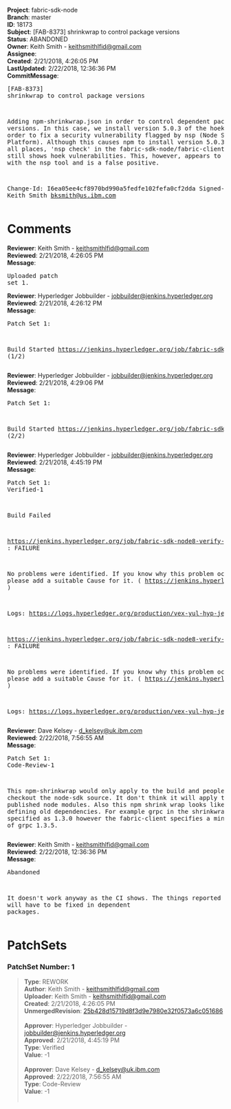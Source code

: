 <strong>Project</strong>: fabric-sdk-node<br><strong>Branch</strong>: master<br><strong>ID</strong>: 18173<br><strong>Subject</strong>: [FAB-8373] shrinkwrap to control package versions<br><strong>Status</strong>: ABANDONED<br><strong>Owner</strong>: Keith Smith - keithsmithlfid@gmail.com<br><strong>Assignee</strong>:<br><strong>Created</strong>: 2/21/2018, 4:26:05 PM<br><strong>LastUpdated</strong>: 2/22/2018, 12:36:36 PM<br><strong>CommitMessage</strong>:<br><pre>[FAB-8373] shrinkwrap to control package versions

Adding npm-shrinkwrap.json in order to control dependent package
versions.  In this case, we install version 5.0.3 of the hoek
package in order to fix a security vulnerability flagged by nsp
(Node Security Platform).  Although this causes npm to install
version 5.0.3 of hoek at all places, 'nsp check' in the
fabric-sdk-node/fabric-client directory still shows hoek vulnerabilities.
This, however, appears to be a problem with the nsp tool and is a
false positive.

Change-Id: I6ea05ee4cf8970bd990a5fedfe102fefa0cf2dda
Signed-off-by: Keith Smith <bksmith@us.ibm.com>
</pre><h1>Comments</h1><strong>Reviewer</strong>: Keith Smith - keithsmithlfid@gmail.com<br><strong>Reviewed</strong>: 2/21/2018, 4:26:05 PM<br><strong>Message</strong>: <pre>Uploaded patch set 1.</pre><strong>Reviewer</strong>: Hyperledger Jobbuilder - jobbuilder@jenkins.hyperledger.org<br><strong>Reviewed</strong>: 2/21/2018, 4:26:12 PM<br><strong>Message</strong>: <pre>Patch Set 1:

Build Started https://jenkins.hyperledger.org/job/fabric-sdk-node8-verify-s390x/225/ (1/2)</pre><strong>Reviewer</strong>: Hyperledger Jobbuilder - jobbuilder@jenkins.hyperledger.org<br><strong>Reviewed</strong>: 2/21/2018, 4:29:06 PM<br><strong>Message</strong>: <pre>Patch Set 1:

Build Started https://jenkins.hyperledger.org/job/fabric-sdk-node8-verify-x86_64/400/ (2/2)</pre><strong>Reviewer</strong>: Hyperledger Jobbuilder - jobbuilder@jenkins.hyperledger.org<br><strong>Reviewed</strong>: 2/21/2018, 4:45:19 PM<br><strong>Message</strong>: <pre>Patch Set 1: Verified-1

Build Failed 

https://jenkins.hyperledger.org/job/fabric-sdk-node8-verify-x86_64/400/ : FAILURE

No problems were identified. If you know why this problem occurred, please add a suitable Cause for it. ( https://jenkins.hyperledger.org/job/fabric-sdk-node8-verify-x86_64/400/ )

Logs: https://logs.hyperledger.org/production/vex-yul-hyp-jenkins-3/fabric-sdk-node8-verify-x86_64/400

https://jenkins.hyperledger.org/job/fabric-sdk-node8-verify-s390x/225/ : FAILURE

No problems were identified. If you know why this problem occurred, please add a suitable Cause for it. ( https://jenkins.hyperledger.org/job/fabric-sdk-node8-verify-s390x/225/ )

Logs: https://logs.hyperledger.org/production/vex-yul-hyp-jenkins-3/fabric-sdk-node8-verify-s390x/225</pre><strong>Reviewer</strong>: Dave Kelsey - d_kelsey@uk.ibm.com<br><strong>Reviewed</strong>: 2/22/2018, 7:56:55 AM<br><strong>Message</strong>: <pre>Patch Set 1: Code-Review-1

This npm-shrinkwrap would only apply to the build and people who checkout the node-sdk source. It don't think it will apply to the published node modules. Also this npm shrink wrap looks like it is defining old dependencies. For example grpc in the shrinkwrap is specified as 1.3.0 however the fabric-client specifies a minimum version of grpc 1.3.5.</pre><strong>Reviewer</strong>: Keith Smith - keithsmithlfid@gmail.com<br><strong>Reviewed</strong>: 2/22/2018, 12:36:36 PM<br><strong>Message</strong>: <pre>Abandoned

It doesn't work anyway as the CI shows.  The things reported by nsp will have to be fixed in dependent packages.</pre><h1>PatchSets</h1><h3>PatchSet Number: 1</h3><blockquote><strong>Type</strong>: REWORK<br><strong>Author</strong>: Keith Smith - keithsmithlfid@gmail.com<br><strong>Uploader</strong>: Keith Smith - keithsmithlfid@gmail.com<br><strong>Created</strong>: 2/21/2018, 4:26:05 PM<br><strong>UnmergedRevision</strong>: [25b428d15719d8f3d9e7980e32f0573a6c051686](https://github.com/hyperledger-gerrit-archive/fabric-sdk-node/commit/25b428d15719d8f3d9e7980e32f0573a6c051686)<br><br><strong>Approver</strong>: Hyperledger Jobbuilder - jobbuilder@jenkins.hyperledger.org<br><strong>Approved</strong>: 2/21/2018, 4:45:19 PM<br><strong>Type</strong>: Verified<br><strong>Value</strong>: -1<br><br><strong>Approver</strong>: Dave Kelsey - d_kelsey@uk.ibm.com<br><strong>Approved</strong>: 2/22/2018, 7:56:55 AM<br><strong>Type</strong>: Code-Review<br><strong>Value</strong>: -1<br><br></blockquote>